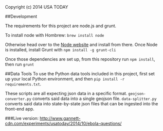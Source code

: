 Copyright (c) 2014 USA TODAY 

##Development

The requirements for this project are node.js and grunt. 

To install node with Hombrew:
`brew install node`

Otherwise head over to the [Node website](http://nodejs.org/) and install from there.
Once Node is installed, install Grunt with
`npm install -g grunt-cli`

Once those dependencies are set up, from this repository run `npm install`, then run `grunt`

##Data Tools
To use the Python data tools included in this project, first set up your local Python environment, and then `pip install -r requirements.txt`.

These scripts are all expecting json data in a specific format.
`geojson-converter.py` converts said data into a single geojson file.
`data-splitter.py` converts said data into state-by-state json files that can be ingested into the front-end app.


###Live version:
http://www.gannett-cdn.com/experiments/usatoday/2014/10/ebola-questions/
